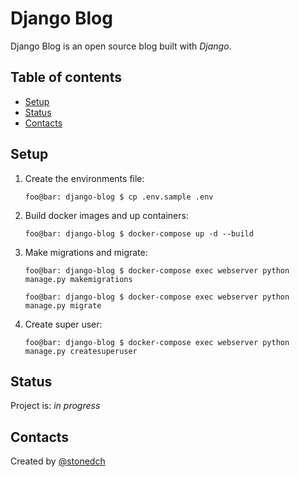 # Django Blog

Django Blog is an open source blog built with *Django*. 

## Table of contents

* [Setup](#setup)
* [Status](#status)
* [Contacts](#contacts)

## Setup

1. Create the environments file:

    ```console
    foo@bar: django-blog $ cp .env.sample .env
    ```

2. Build docker images and up containers:

    ```console
    foo@bar: django-blog $ docker-compose up -d --build
    ```

3. Make migrations and migrate:

    ```console
    foo@bar: django-blog $ docker-compose exec webserver python manage.py makemigrations

    foo@bar: django-blog $ docker-compose exec webserver python manage.py migrate
    ```

4. Create super user:

    ```console
    foo@bar: django-blog $ docker-compose exec webserver python manage.py createsuperuser
    ```

## Status

Project is: _in progress_

## Contacts

Created by [@stonedch](https://github.com/stonedch)

